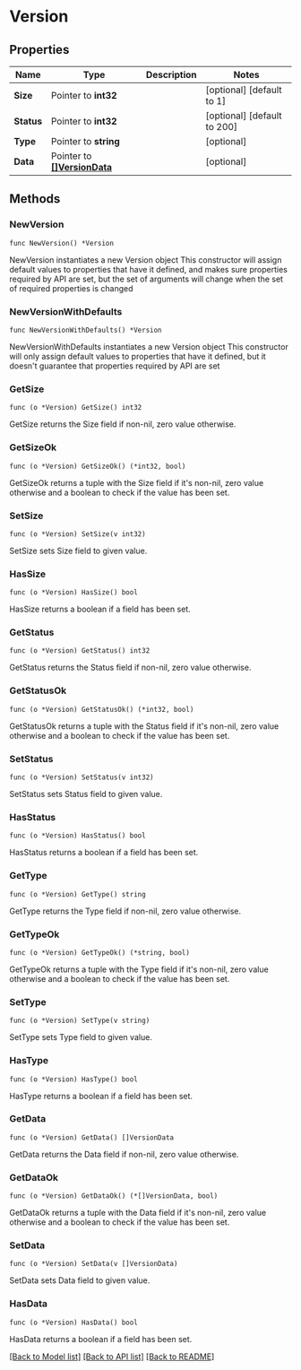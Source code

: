# Version

## Properties

Name | Type | Description | Notes
------------ | ------------- | ------------- | -------------
**Size** | Pointer to **int32** |  | [optional] [default to 1]
**Status** | Pointer to **int32** |  | [optional] [default to 200]
**Type** | Pointer to **string** |  | [optional] 
**Data** | Pointer to [**[]VersionData**](VersionData.md) |  | [optional] 

## Methods

### NewVersion

`func NewVersion() *Version`

NewVersion instantiates a new Version object
This constructor will assign default values to properties that have it defined,
and makes sure properties required by API are set, but the set of arguments
will change when the set of required properties is changed

### NewVersionWithDefaults

`func NewVersionWithDefaults() *Version`

NewVersionWithDefaults instantiates a new Version object
This constructor will only assign default values to properties that have it defined,
but it doesn't guarantee that properties required by API are set

### GetSize

`func (o *Version) GetSize() int32`

GetSize returns the Size field if non-nil, zero value otherwise.

### GetSizeOk

`func (o *Version) GetSizeOk() (*int32, bool)`

GetSizeOk returns a tuple with the Size field if it's non-nil, zero value otherwise
and a boolean to check if the value has been set.

### SetSize

`func (o *Version) SetSize(v int32)`

SetSize sets Size field to given value.

### HasSize

`func (o *Version) HasSize() bool`

HasSize returns a boolean if a field has been set.

### GetStatus

`func (o *Version) GetStatus() int32`

GetStatus returns the Status field if non-nil, zero value otherwise.

### GetStatusOk

`func (o *Version) GetStatusOk() (*int32, bool)`

GetStatusOk returns a tuple with the Status field if it's non-nil, zero value otherwise
and a boolean to check if the value has been set.

### SetStatus

`func (o *Version) SetStatus(v int32)`

SetStatus sets Status field to given value.

### HasStatus

`func (o *Version) HasStatus() bool`

HasStatus returns a boolean if a field has been set.

### GetType

`func (o *Version) GetType() string`

GetType returns the Type field if non-nil, zero value otherwise.

### GetTypeOk

`func (o *Version) GetTypeOk() (*string, bool)`

GetTypeOk returns a tuple with the Type field if it's non-nil, zero value otherwise
and a boolean to check if the value has been set.

### SetType

`func (o *Version) SetType(v string)`

SetType sets Type field to given value.

### HasType

`func (o *Version) HasType() bool`

HasType returns a boolean if a field has been set.

### GetData

`func (o *Version) GetData() []VersionData`

GetData returns the Data field if non-nil, zero value otherwise.

### GetDataOk

`func (o *Version) GetDataOk() (*[]VersionData, bool)`

GetDataOk returns a tuple with the Data field if it's non-nil, zero value otherwise
and a boolean to check if the value has been set.

### SetData

`func (o *Version) SetData(v []VersionData)`

SetData sets Data field to given value.

### HasData

`func (o *Version) HasData() bool`

HasData returns a boolean if a field has been set.


[[Back to Model list]](../README.md#documentation-for-models) [[Back to API list]](../README.md#documentation-for-api-endpoints) [[Back to README]](../README.md)


